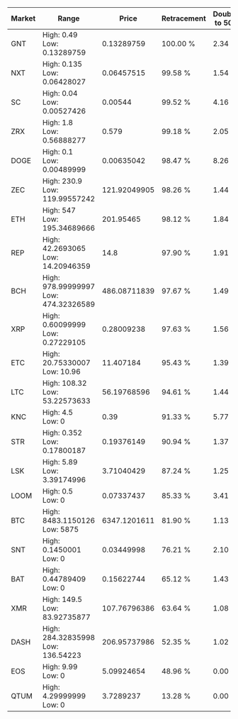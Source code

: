 | Market | Range | Price| Retracement | Doubles to 50% |
| --- | --- | --- | --- | --- |
| GNT | High: 0.49<br />Low: 0.13289759 | 0.13289759 | 100.00 % | 2.34 |
| NXT | High: 0.135<br />Low: 0.06428027 | 0.06457515 | 99.58 % | 1.54 |
| SC | High: 0.04<br />Low: 0.00527426 | 0.00544 | 99.52 % | 4.16 |
| ZRX | High: 1.8<br />Low: 0.56888277 | 0.579 | 99.18 % | 2.05 |
| DOGE | High: 0.1<br />Low: 0.00489999 | 0.00635042 | 98.47 % | 8.26 |
| ZEC | High: 230.9<br />Low: 119.99557242 | 121.92049905 | 98.26 % | 1.44 |
| ETH | High: 547<br />Low: 195.34689666 | 201.95465 | 98.12 % | 1.84 |
| REP | High: 42.2693065<br />Low: 14.20946359 | 14.8 | 97.90 % | 1.91 |
| BCH | High: 978.99999997<br />Low: 474.32326589 | 486.08711839 | 97.67 % | 1.49 |
| XRP | High: 0.60099999<br />Low: 0.27229105 | 0.28009238 | 97.63 % | 1.56 |
| ETC | High: 20.75330007<br />Low: 10.96 | 11.407184 | 95.43 % | 1.39 |
| LTC | High: 108.32<br />Low: 53.22573633 | 56.19768596 | 94.61 % | 1.44 |
| KNC | High: 4.5<br />Low: 0 | 0.39 | 91.33 % | 5.77 |
| STR | High: 0.352<br />Low: 0.17800187 | 0.19376149 | 90.94 % | 1.37 |
| LSK | High: 5.89<br />Low: 3.39174996 | 3.71040429 | 87.24 % | 1.25 |
| LOOM | High: 0.5<br />Low: 0 | 0.07337437 | 85.33 % | 3.41 |
| BTC | High: 8483.1150126<br />Low: 5875 | 6347.1201611 | 81.90 % | 1.13 |
| SNT | High: 0.1450001<br />Low: 0 | 0.03449998 | 76.21 % | 2.10 |
| BAT | High: 0.44789409<br />Low: 0 | 0.15622744 | 65.12 % | 1.43 |
| XMR | High: 149.5<br />Low: 83.92735877 | 107.76796386 | 63.64 % | 1.08 |
| DASH | High: 284.32835998<br />Low: 136.54223 | 206.95737986 | 52.35 % | 1.02 |
| EOS | High: 9.99<br />Low: 0 | 5.09924654 | 48.96 % | 0.00 |
| QTUM | High: 4.29999999<br />Low: 0 | 3.7289237 | 13.28 % | 0.00 |
